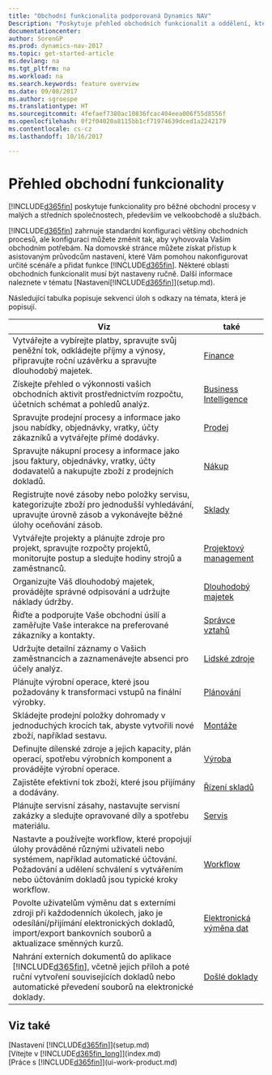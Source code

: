```yaml
---
title: "Obchodní funkcionalita podporovaná Dynamics NAV"
Description: "Poskytuje přehled obchodních funkcionalit a oddělení, která jsou podporována aplikačními oblastmi jako jsou Finance, Sklady a Řízení projektů."
documentationcenter: 
author: SorenGP
ms.prod: dynamics-nav-2017
ms.topic: get-started-article
ms.devlang: na
ms.tgt_pltfrm: na
ms.workload: na
ms.search.keywords: feature overview
ms.date: 09/08/2017
ms.author: sgroespe
ms.translationtype: HT
ms.sourcegitcommit: 4fefaef7380ac10836fcac404eea006f55d8556f
ms.openlocfilehash: 0f2f04020a8115bb1cf71974639dced1a2242179
ms.contentlocale: cs-cz
ms.lasthandoff: 10/16/2017

---
```

# <a name="overview-of-business-functionality"></a>Přehled obchodní funkcionality
[!INCLUDE[d365fin](includes/d365fin_md.md)] poskytuje funkcionality pro běžné obchodní procesy v malých a středních společnostech, především ve velkoobchodě a službách. 

[!INCLUDE[d365fin](includes/d365fin_md.md)] zahrnuje standardní konfiguraci většiny obchodních procesů, ale konfiguraci můžete změnit tak, aby vyhovovala Vašim obchodním potřebám. Na domovské stránce můžete získat přístup k asistovaným průvodcům nastavení, které Vám pomohou nakonfigurovat určité scénáře a přidat funkce [!INCLUDE[d365fin](includes/d365fin_md.md)]. Některé oblasti obchodních funkcionalit musí být nastaveny ručně. Další informace naleznete v tématu [Nastavení[!INCLUDE[d365fin](includes/d365fin_md.md)]](setup.md).

Následující tabulka popisuje sekvenci úloh s odkazy na témata, která je popisují.

| Viz | také |
| --- | --- |
|Vytvářejte a vybírejte platby, spravujte svůj peněžní tok, odkládejte příjmy a výnosy, připravujte roční uzávěrku a spravujte dlouhodobý majetek.|[Finance](finance.md)|
|Získejte přehled o výkonnosti vašich obchodních aktivit prostřednictvím rozpočtu, účetních schémat a pohledů analýz.|[Business Intelligence](bi.md)|
|Spravujte prodejní procesy a informace jako jsou nabídky, objednávky, vratky, účty zákazníků a vytvářejte přímé dodávky.|[Prodej](sales-manage-sales.md)|
|Spravujte nákupní procesy a informace jako jsou faktury, objednávky, vratky, účty dodavatelů a nakupujte zboží z prodejních dokladů. |[Nákup](purchasing-manage-purchasing.md)|
|Registrujte nové zásoby nebo položky servisu, kategorizujte zboží pro jednodušší vyhledávání, upravujte úrovně zásob a vykonávejte běžné úlohy oceňování zásob.|[Sklady](inventory-manage-inventory.md)|
|Vytvářejte projekty a plánujte zdroje pro projekt, spravujte rozpočty projektů, monitorujte postup a sledujte hodiny strojů a zaměstnanců. |[Projektový management](projects-manage-projects.md)|
|Organizujte Váš dlouhodobý majetek, provádějte správné odpisování a udržujte náklady údržby.|[Dlouhodobý majetek](fa-manage.md)|
|Řiďte a podporujte Vaše obchodní úsilí a zaměřujte Vaše interakce na preferované zákazníky a kontakty.|[Správce vztahů](marketing-relationship-management.md)|
|Udržujte detailní záznamy o Vašich zaměstnancích a zaznamenávejte absenci pro účely analýz. |[Lidské zdroje](hr-manage-human-resources.md)|
|Plánujte výrobní operace, které jsou požadovány k transformaci vstupů na finální výrobky.|[Plánování](production-planning.md)|
|Skládejte prodejní položky dohromady v jednoduchých krocích tak, abyste vytvořili nové zboží, například sestavu.|[Montáže](assembly-assemble-items.md)|
|Definujte dílenské zdroje a jejich kapacity, plán operací, spotřebu výrobních komponent a provádějte výrobní operace.|[Výroba](production-manage-manufacturing.md)|
|Zajistěte efektivní tok zboží, které jsou přijímány a dodávány.|[Řízení skladů](warehouse-manage-warehouse.md)|
|Plánujte servisní zásahy, nastavujte servisní zakázky a sledujte opravované díly a spotřebu materiálu.|[Servis](service-service.md)|
|Nastavte a používejte workflow, které propojují úlohy prováděné různými uživateli nebo systémem, například automatické účtování. Požadování a udělení schválení s vytvářením nebo účtováním dokladů jsou typické kroky workflow.|[Workflow](across-workflow.md)|
|Povolte uživatelům výměnu dat s externími zdroji při každodenních úkolech, jako je odesílání/přijímání elektronických dokladů, import/export bankovních souborů a aktualizace směnných kurzů.|[Elektronická výměna dat](across-data-exchange.md)|
|Nahrání externích dokumentů do aplikace [!INCLUDE[d365fin](includes/d365fin_md.md)], včetně jejich příloh a poté ruční vytvoření souvisejících dokladů nebo automatické převedení souborů na elektronické doklady.|[Došlé doklady](across-income-documents.md)|


## <a name="see-also"></a>Viz také
[Nastavení [!INCLUDE[d365fin](includes/d365fin_md.md)]](setup.md)  
[Vítejte v [!INCLUDE[d365fin_long](includes/d365fin_long_md.md)]](index.md)  
[Práce s [!INCLUDE[d365fin](includes/d365fin_md.md)]](ui-work-product.md)  

